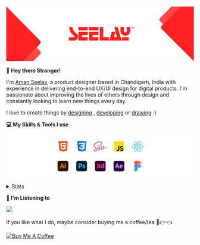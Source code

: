 [![banner](./images/seelay.svg)](https://www.seelay.in)

**👋 Hey there Stranger!**

I'm [Aman Seelay](https://www.seelay.in), a product designer based in Chandigarh, India with experience in delivering end-to-end UX/UI design for digital products. I'm passionate about improving the lives of others through design and constantly looking to learn new things every day.

I love to create things by [designing](https://www.seelay.in/#work) , [developing](https://www.seelay.in/#projects) or [drawing](https://art.seelay.in) :)

**💻 My Skills & Tools I use**

[![banner](./images/skills&tools.svg)](https://www.seelay.in/about)

<details>
  <summary>Stats</summary>

---

<!--START_SECTION:waka-->
![Profile Views](http://img.shields.io/badge/Profile%20Views-7-blue)

**🐱 My GitHub Data** 

> 📦 502.6 kB Used in GitHub's Storage 
 > 
> 🏆 177 Contributions in the Year 2023
 > 
> 💼 Opted to Hire
 > 
> 📜 1 Public Repository 
 > 
> 🔑 43 Private Repository 
 > 
**I'm a Night 🦉** 

```text
🌞 Morning                268 commits         █████░░░░░░░░░░░░░░░░░░░░   19.24 % 
🌆 Daytime                214 commits         ████░░░░░░░░░░░░░░░░░░░░░   15.36 % 
🌃 Evening                420 commits         ████████░░░░░░░░░░░░░░░░░   30.15 % 
🌙 Night                  491 commits         █████████░░░░░░░░░░░░░░░░   35.25 % 
```
📅 **I'm Most Productive on Thursday** 

```text
Monday                   187 commits         ███░░░░░░░░░░░░░░░░░░░░░░   13.42 % 
Tuesday                  241 commits         ████░░░░░░░░░░░░░░░░░░░░░   17.30 % 
Wednesday                126 commits         ██░░░░░░░░░░░░░░░░░░░░░░░   09.05 % 
Thursday                 249 commits         ████░░░░░░░░░░░░░░░░░░░░░   17.88 % 
Friday                   155 commits         ███░░░░░░░░░░░░░░░░░░░░░░   11.13 % 
Saturday                 200 commits         ████░░░░░░░░░░░░░░░░░░░░░   14.36 % 
Sunday                   235 commits         ████░░░░░░░░░░░░░░░░░░░░░   16.87 % 
```


📊 **This Week I Spent My Time On** 

```text
🕑︎ Time Zone: Asia/Kolkata

💬 Programming Languages: 
No Activity Tracked This Week

🔥 Editors: 
No Activity Tracked This Week

💻 Operating System: 
No Activity Tracked This Week
```

**I Mostly Code in JavaScript** 

```text
JavaScript               30 repos            █████████████████░░░░░░░░   66.67 % 
TypeScript               12 repos            ███████░░░░░░░░░░░░░░░░░░   26.67 % 
Java                     3 repos             ██░░░░░░░░░░░░░░░░░░░░░░░   06.67 % 
```




 Last Updated on 21/04/2023 06:39:29 UTC
<!--END_SECTION:waka-->

---

 </details>

**🎵 I'm Listening to**

<object data="https://now-play.vercel.app/api/generate?uid=7a17a86e-d6b7-43b5-8d9c-1d6dae42a779" >

  <img src="https://now-play.vercel.app/api/generate?uid=7a17a86e-d6b7-43b5-8d9c-1d6dae42a779" />

</object>

If you like what I do, maybe consider buying me a coffee/tea 🥺👉👈

<a href="https://www.buymeacoffee.com/seelay" target="_blank"><img src="https://cdn.buymeacoffee.com/buttons/v2/default-red.png" alt="Buy Me A Coffee" width="150" ></a>

